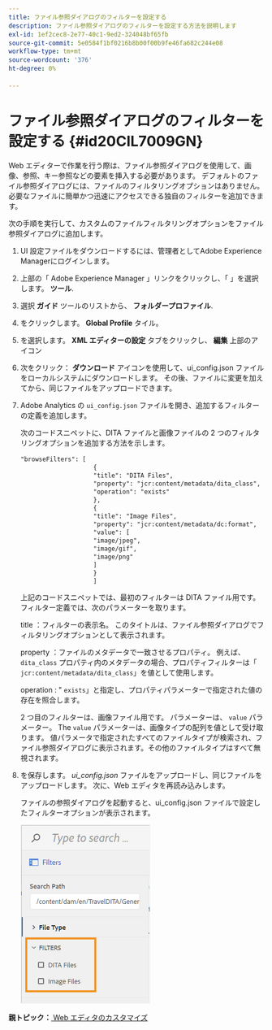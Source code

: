 ```yaml
---
title: ファイル参照ダイアログのフィルターを設定する
description: ファイル参照ダイアログのフィルターを設定する方法を説明します
exl-id: 1ef2cec8-2e77-40c1-9ed2-324048bf65fb
source-git-commit: 5e0584f1bf0216b8b00f00b9fe46fa682c244e08
workflow-type: tm+mt
source-wordcount: '376'
ht-degree: 0%

---
```


# ファイル参照ダイアログのフィルターを設定する {#id20CIL7009GN}

Web エディターで作業を行う際は、ファイル参照ダイアログを使用して、画像、参照、キー参照などの要素を挿入する必要があります。 デフォルトのファイル参照ダイアログには、ファイルのフィルタリングオプションはありません。 必要なファイルに簡単かつ迅速にアクセスできる独自のフィルターを追加できます。

次の手順を実行して、カスタムのファイルフィルタリングオプションをファイル参照ダイアログに追加します。

1. UI 設定ファイルをダウンロードするには、管理者としてAdobe Experience Managerにログインします。

1. 上部の「 Adobe Experience Manager 」リンクをクリックし、「 」を選択します。 **ツール**.
1. 選択 **ガイド** ツールのリストから、 **フォルダープロファイル**.
1. をクリックします。 **Global Profile** タイル。
1. を選択します。 **XML エディターの設定** タブをクリックし、 **編集** 上部のアイコン
1. 次をクリック： **ダウンロード** アイコンを使用して、ui\_config.json ファイルをローカルシステムにダウンロードします。 その後、ファイルに変更を加えてから、同じファイルをアップロードできます。
1. Adobe Analytics の `ui_config.json` ファイルを開き、追加するフィルターの定義を追加します。

   次のコードスニペットに、DITA ファイルと画像ファイルの 2 つのフィルタリングオプションを追加する方法を示します。

   ```
   "browseFilters": [
                       {
                       "title": "DITA Files",
                       "property": "jcr:content/metadata/dita_class",
                       "operation": "exists"
                       },
                       {
                       "title": "Image Files",
                       "property": "jcr:content/metadata/dc:format",
                       "value": [
                       "image/jpeg",
                       "image/gif",
                       "image/png"
                       ]
                       }
                       ]
   ```

   上記のコードスニペットでは、最初のフィルターは DITA ファイル用です。 フィルター定義では、次のパラメーターを取ります。

   title ：フィルターの表示名。 このタイトルは、ファイル参照ダイアログでフィルタリングオプションとして表示されます。

   property ：ファイルのメタデータで一致させるプロパティ。 例えば、 `dita_class` プロパティ内のメタデータの場合、プロパティフィルターは「 `jcr:content/metadata/dita_class`」を値として使用します。

   operation : &quot; `exists`」と指定し、プロパティパラメーターで指定された値の存在を照合します。

   2 つ目のフィルターは、画像ファイル用です。 パラメーターは、 `value` パラメーター。 The `value` パラメーターは、画像タイプの配列を値として受け取ります。 値パラメータで指定されたすべてのファイルタイプが検索され、ファイル参照ダイアログに表示されます。その他のファイルタイプはすべて無視されます。

1. を保存します。 *ui\_config.json* ファイルをアップロードし、同じファイルをアップロードします。 次に、Web エディタを再読み込みします。

   ファイルの参照ダイアログを起動すると、ui\_config.json ファイルで設定したフィルターオプションが表示されます。

   ![](assets/file-browse-custom-filters.png)


**親トピック：**[ Web エディタのカスタマイズ](conf-web-editor.md)
